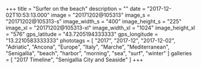 +++
title = "Surfer on the beach"
description = ""
date = "2017-12-02T10:53:13.000"
image = "20171202@105313"
image_s = "20171202@105313-s"
image_width_s = "400"
image_height_s = "225"
image_xl = "20171202@105313-xl"
image_width_xl = "1024"
image_height_xl = "576"
gps_latitude = "43.7205194333333"
gps_longitude = "13.2210583333333"
phototags = [ "2017", "2017-12", "2017-12-02", "Adriatic", "Ancona", "Europe", "Italy", "Marche", "Mediterranean", "Senigallia", "beach", "harbor", "morning", "sea", "surf", "winter" ]
galleries = [ "2017 Timeline", "Senigallia City and Seaside" ]
+++
